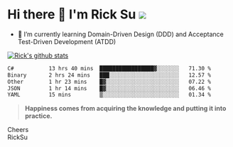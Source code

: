 # Hi there 👋 I'm Rick Su ![](https://komarev.com/ghpvc/?username=ricksu978)
<!--
**ricksu978/ricksu978** is a ✨ _special_ ✨ repository because its `README.md` (this file) appears on your GitHub profile.

Here are some ideas to get you started:

- 🔭 I’m currently working on ...
-->
- 🌱 I’m currently learning Domain-Driven Design (DDD) and Acceptance Test-Driven Development (ATDD)
<!--
- 👯 I’m looking to collaborate on ...
- 🤔 I’m looking for help with ...
- 💬 Ask me about ...
- 📫 How to reach me: ...
- 😄 Pronouns: ...
- ⚡ Fun fact: ...
-->
[![Rick's github stats](https://github-readme-stats.vercel.app/api?username=ricksu978&theme=dark)](https://github.com/ricksu978/ricksu978)

<!--START_SECTION:waka-->

```txt
C#           13 hrs 40 mins  █████████████████▓░░░░░░░   71.30 %
Binary       2 hrs 24 mins   ███░░░░░░░░░░░░░░░░░░░░░░   12.57 %
Other        1 hr 23 mins    █▓░░░░░░░░░░░░░░░░░░░░░░░   07.22 %
JSON         1 hr 14 mins    █▓░░░░░░░░░░░░░░░░░░░░░░░   06.46 %
YAML         15 mins         ▒░░░░░░░░░░░░░░░░░░░░░░░░   01.34 %
```

<!--END_SECTION:waka-->

> **Happiness comes from acquiring the knowledge and putting it into practice.**

Cheers  
RickSu 
